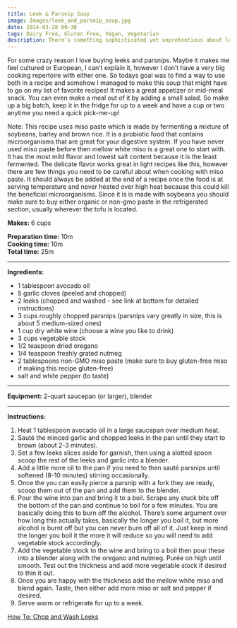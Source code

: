 ```yaml
---
title: Leek & Parsnip Soup
image: Images/leek_and_parsnip_soup.jpg
date: 2014-03-28 00-38
tags: Dairy Free, Gluten Free, Vegan, Vegetarian
description: There’s something sophisticated yet unpretentious about leeks and parsnips that I can’t really explain. All I know is this soup is quickly becoming a household favorite.
---
```

For some crazy reason I love buying leeks and parsnips. Maybe it makes me feel cultured or European, I can’t explain it, however I don’t have a very big cooking repertoire with either one. So todays goal was to find a way to use both in a recipe and somehow I managed to make this soup that might have to go on my list of favorite recipes! It makes a great appetizer or mid-meal snack. You can even make a meal out of it by adding a small salad. So make up a big batch, keep it in the fridge for up to a week and have a cup or two anytime you need a quick pick-me-up!

Note: This recipe uses miso paste which is made by fermenting a mixture of soybeans, barley and brown rice. It is a probiotic food that contains microorganisms that are great for your digestive system. If you have never used miso paste before then mellow white miso is a great one to start with. It has the most mild flavor and lowest salt content because it is the least fermented. The delicate flavor works great in light recipes like this, however there are few things you need to be careful about when cooking with miso paste. It should always be added at the end of a recipe once the food is at serving temperature and never heated over high heat because this could kill the beneficial microorganisms. Since it is is made with soybeans you should make sure to buy either organic or non-gmo paste in the refrigerated section, usually wherever the tofu is located.

**Makes:** 6 cups

**Preparation time:** 10m  
**Cooking time:** 10m  
**Total time:** 25m

---

**Ingredients:**

- 1 tablespoon avocado oil
- 5 garlic cloves (peeled and chopped)
- 2 leeks (chopped and washed - see link at bottom for detailed instructions)
- 3 cups roughly chopped parsnips (parsnips vary greatly in size, this is about 5 medium-sized ones)
- 1 cup dry white wine (choose a wine you like to drink)
- 3 cups vegetable stock
- 1/2 teaspoon dried oregano
- 1/4 teaspoon freshly grated nutmeg
- 2 tablespoons non-GMO miso paste (make sure to buy gluten-free miso if making this recipe gluten-free)
-  salt and white pepper (to taste)


---

**Equipment:** 2-quart saucepan (or larger), blender

---

**Instructions:**

1. Heat 1 tablespoon avocado oil in a large saucepan over medium heat.
1. Sauté the minced garlic and chopped leeks in the pan until they start to brown (about 2-3 minutes).
1. Set a few leeks slices aside for garnish, then using a slotted spoon scoop the rest of the leeks and garlic into a blender. 
1. Add a little more oil to the pan if you need to then sauté parsnips until softened (8-10 minutes) stirring occasionally.
1. Once the you can easily pierce a parsnip with a fork they are ready, scoop them out of the pan and add them to the blender.
1. Pour the wine into pan and bring it to a boil. Scrape any stuck bits off the bottom of the pan and continue to boil for a few minutes. You are basically doing this to burn off the alcohol. There’s some argument over how long this actually takes, basically the longer you boil it, but more alcohol is burnt off but you can never burn off all of it. Just keep in mind the longer you boil it the more it will reduce so you will need to add vegetable stock accordingly. 
1. Add the vegetable stock to the wine and bring to a boil then pour these into a blender along with the oregano and nutmeg. Purée on high until smooth. Test out the thickness and add more vegetable stock if desired to thin it out. 
1. Once you are happy with the thickness add the mellow white miso and blend again. Taste, then either add more miso or salt and pepper if desired. 
1. Serve warm or refrigerate for up to a week. 


[How To: Chop and Wash Leeks](https://wafflehearts.com/howtos/how_to_chop_and_wash_leeks)

